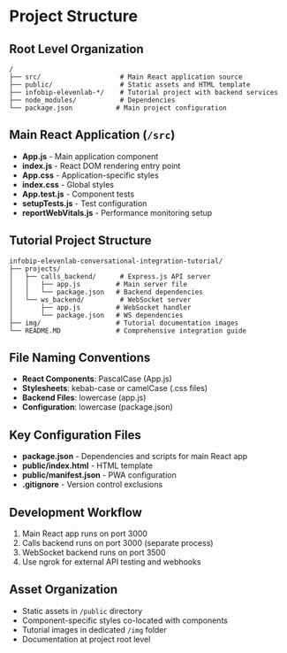 # Project Structure

## Root Level Organization

```
/
├── src/                    # Main React application source
├── public/                 # Static assets and HTML template
├── infobip-elevenlab-*/    # Tutorial project with backend services
├── node_modules/           # Dependencies
└── package.json           # Main project configuration
```

## Main React Application (`/src`)

- **App.js** - Main application component
- **index.js** - React DOM rendering entry point
- **App.css** - Application-specific styles
- **index.css** - Global styles
- **App.test.js** - Component tests
- **setupTests.js** - Test configuration
- **reportWebVitals.js** - Performance monitoring setup

## Tutorial Project Structure

```
infobip-elevenlab-conversational-integration-tutorial/
├── projects/
│   ├── calls_backend/      # Express.js API server
│   │   ├── app.js         # Main server file
│   │   └── package.json   # Backend dependencies
│   └── ws_backend/         # WebSocket server
│       ├── app.js         # WebSocket handler
│       └── package.json   # WS dependencies
├── img/                   # Tutorial documentation images
└── README.MD              # Comprehensive integration guide
```

## File Naming Conventions

- **React Components**: PascalCase (App.js)
- **Stylesheets**: kebab-case or camelCase (.css files)
- **Backend Files**: lowercase (app.js)
- **Configuration**: lowercase (package.json)

## Key Configuration Files

- **package.json** - Dependencies and scripts for main React app
- **public/index.html** - HTML template
- **public/manifest.json** - PWA configuration
- **.gitignore** - Version control exclusions

## Development Workflow

1. Main React app runs on port 3000
2. Calls backend runs on port 3000 (separate process)
3. WebSocket backend runs on port 3500
4. Use ngrok for external API testing and webhooks

## Asset Organization

- Static assets in `/public` directory
- Component-specific styles co-located with components
- Tutorial images in dedicated `/img` folder
- Documentation at project root level
